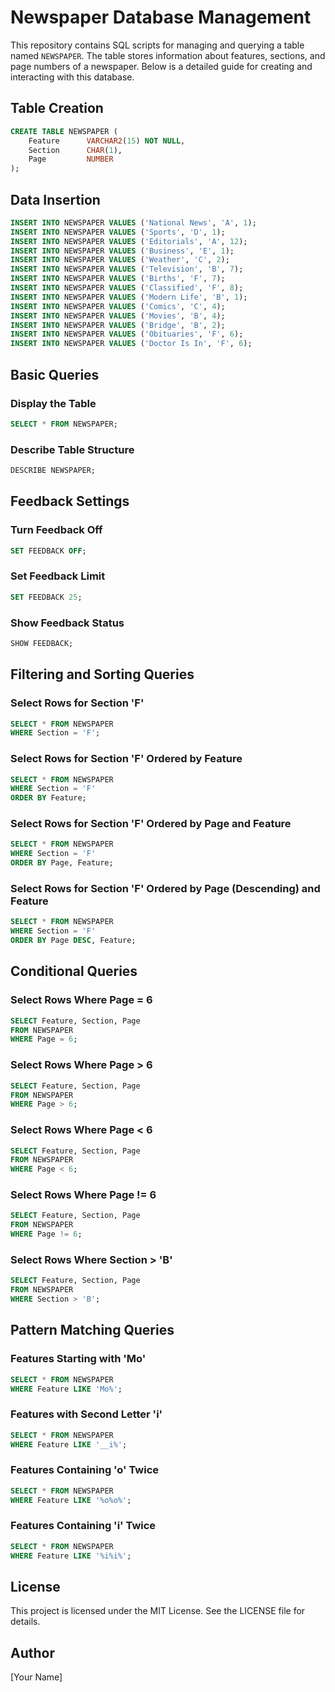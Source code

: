 # Newspaper Database Management

This repository contains SQL scripts for managing and querying a table named `NEWSPAPER`. The table stores information about features, sections, and page numbers of a newspaper. Below is a detailed guide for creating and interacting with this database.

## Table Creation

```sql
CREATE TABLE NEWSPAPER (
    Feature      VARCHAR2(15) NOT NULL,
    Section      CHAR(1),
    Page         NUMBER
);
```

## Data Insertion

```sql
INSERT INTO NEWSPAPER VALUES ('National News', 'A', 1);
INSERT INTO NEWSPAPER VALUES ('Sports', 'D', 1);
INSERT INTO NEWSPAPER VALUES ('Editorials', 'A', 12);
INSERT INTO NEWSPAPER VALUES ('Business', 'E', 1);
INSERT INTO NEWSPAPER VALUES ('Weather', 'C', 2);
INSERT INTO NEWSPAPER VALUES ('Television', 'B', 7);
INSERT INTO NEWSPAPER VALUES ('Births', 'F', 7);
INSERT INTO NEWSPAPER VALUES ('Classified', 'F', 8);
INSERT INTO NEWSPAPER VALUES ('Modern Life', 'B', 1);
INSERT INTO NEWSPAPER VALUES ('Comics', 'C', 4);
INSERT INTO NEWSPAPER VALUES ('Movies', 'B', 4);
INSERT INTO NEWSPAPER VALUES ('Bridge', 'B', 2);
INSERT INTO NEWSPAPER VALUES ('Obituaries', 'F', 6);
INSERT INTO NEWSPAPER VALUES ('Doctor Is In', 'F', 6);
```

## Basic Queries

### Display the Table
```sql
SELECT * FROM NEWSPAPER;
```

### Describe Table Structure
```sql
DESCRIBE NEWSPAPER;
```

## Feedback Settings

### Turn Feedback Off
```sql
SET FEEDBACK OFF;
```

### Set Feedback Limit
```sql
SET FEEDBACK 25;
```

### Show Feedback Status
```sql
SHOW FEEDBACK;
```

## Filtering and Sorting Queries

### Select Rows for Section 'F'
```sql
SELECT * FROM NEWSPAPER
WHERE Section = 'F';
```

### Select Rows for Section 'F' Ordered by Feature
```sql
SELECT * FROM NEWSPAPER
WHERE Section = 'F'
ORDER BY Feature;
```

### Select Rows for Section 'F' Ordered by Page and Feature
```sql
SELECT * FROM NEWSPAPER
WHERE Section = 'F'
ORDER BY Page, Feature;
```

### Select Rows for Section 'F' Ordered by Page (Descending) and Feature
```sql
SELECT * FROM NEWSPAPER
WHERE Section = 'F'
ORDER BY Page DESC, Feature;
```

## Conditional Queries

### Select Rows Where Page = 6
```sql
SELECT Feature, Section, Page
FROM NEWSPAPER
WHERE Page = 6;
```

### Select Rows Where Page > 6
```sql
SELECT Feature, Section, Page
FROM NEWSPAPER
WHERE Page > 6;
```

### Select Rows Where Page < 6
```sql
SELECT Feature, Section, Page
FROM NEWSPAPER
WHERE Page < 6;
```

### Select Rows Where Page != 6
```sql
SELECT Feature, Section, Page
FROM NEWSPAPER
WHERE Page != 6;
```

### Select Rows Where Section > 'B'
```sql
SELECT Feature, Section, Page
FROM NEWSPAPER
WHERE Section > 'B';
```

## Pattern Matching Queries

### Features Starting with 'Mo'
```sql
SELECT * FROM NEWSPAPER
WHERE Feature LIKE 'Mo%';
```

### Features with Second Letter 'i'
```sql
SELECT * FROM NEWSPAPER
WHERE Feature LIKE '__i%';
```

### Features Containing 'o' Twice
```sql
SELECT * FROM NEWSPAPER
WHERE Feature LIKE '%o%o%';
```

### Features Containing 'i' Twice
```sql
SELECT * FROM NEWSPAPER
WHERE Feature LIKE '%i%i%';
```

## License

This project is licensed under the MIT License. See the LICENSE file for details.

## Author

[Your Name]

